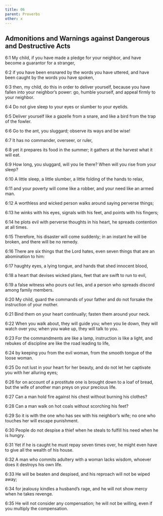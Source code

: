 ```yaml
---
title: 06
parent: Proverbs
other: x
---
```


## Admonitions and Warnings against Dangerous and Destructive Acts


<a name="6:1">6:1</a> My child, if you have made a pledge for your neighbor, and have become a guarantor for a stranger,

<a name="6:2">6:2</a> if you have been ensnared by the words you have uttered, and have been caught by the words you have spoken,

<a name="6:3">6:3</a> then, my child, do this in order to deliver yourself, because you have fallen into your neighbor’s power: go, humble yourself, and appeal firmly to your neighbor.

<a name="6:4">6:4</a> Do not give sleep to your eyes or slumber to your eyelids.

<a name="6:5">6:5</a> Deliver yourself like a gazelle from a snare, and like a bird from the trap of the fowler.

<a name="6:6">6:6</a> Go to the ant, you sluggard; observe its ways and be wise!

<a name="6:7">6:7</a> It has no commander, overseer, or ruler,

<a name="6:8">6:8</a> yet it prepares its food in the summer; it gathers at the harvest what it will eat.

<a name="6:9">6:9</a> How long, you sluggard, will you lie there? When will you rise from your sleep?

<a name="6:10">6:10</a> A little sleep, a little slumber, a little folding of the hands to relax,

<a name="6:11">6:11</a> and your poverty will come like a robber, and your need like an armed man.

<a name="6:12">6:12</a> A worthless and wicked person walks around saying perverse things;

<a name="6:13">6:13</a> he winks with his eyes, signals with his feet, and points with his fingers;

<a name="6:14">6:14</a> he plots evil with perverse thoughts in his heart, he spreads contention at all times.

<a name="6:15">6:15</a> Therefore, his disaster will come suddenly; in an instant he will be broken, and there will be no remedy.

<a name="6:16">6:16</a> There are six things that the Lord hates, even seven things that are an abomination to him:

<a name="6:17">6:17</a> haughty eyes, a lying tongue, and hands that shed innocent blood,

<a name="6:18">6:18</a> a heart that devises wicked plans, feet that are swift to run to evil,

<a name="6:19">6:19</a> a false witness who pours out lies, and a person who spreads discord among family members.

<a name="6:20">6:20</a> My child, guard the commands of your father and do not forsake the instruction of your mother.

<a name="6:21">6:21</a> Bind them on your heart continually; fasten them around your neck.

<a name="6:22">6:22</a> When you walk about, they will guide you; when you lie down, they will watch over you; when you wake up, they will talk to you.

<a name="6:23">6:23</a> For the commandments are like a lamp, instruction is like a light, and rebukes of discipline are like the road leading to life,

<a name="6:24">6:24</a> by keeping you from the evil woman, from the smooth tongue of the loose woman.

<a name="6:25">6:25</a> Do not lust in your heart for her beauty, and do not let her captivate you with her alluring eyes;

<a name="6:26">6:26</a> for on account of a prostitute one is brought down to a loaf of bread, but the wife of another man preys on your precious life.

<a name="6:27">6:27</a> Can a man hold fire against his chest without burning his clothes?

<a name="6:28">6:28</a> Can a man walk on hot coals without scorching his feet?

<a name="6:29">6:29</a> So it is with the one who has sex with his neighbor’s wife; no one who touches her will escape punishment.

<a name="6:30">6:30</a> People do not despise a thief when he steals to fulfill his need when he is hungry.

<a name="6:31">6:31</a> Yet if he is caught he must repay seven times over, he might even have to give all the wealth of his house.

<a name="6:32">6:32</a> A man who commits adultery with a woman lacks wisdom, whoever does it destroys his own life.

<a name="6:33">6:33</a> He will be beaten and despised, and his reproach will not be wiped away;

<a name="6:34">6:34</a> for jealousy kindles a husband’s rage, and he will not show mercy when he takes revenge.

<a name="6:35">6:35</a> He will not consider any compensation; he will not be willing, even if you multiply the compensation.
